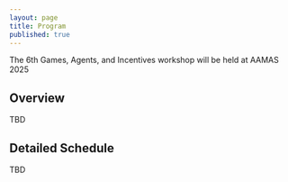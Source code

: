 ```yaml
---
layout: page
title: Program
published: true
---
```


The 6th Games, Agents, and Incentives workshop will be held at AAMAS 2025


## Overview
TBD


## Detailed Schedule
TBD


